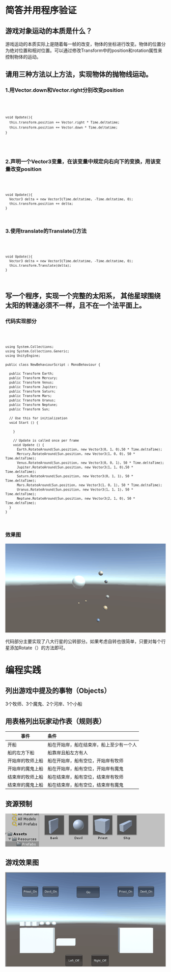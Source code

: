 # 简答并用程序验证
## 游戏对象运动的本质是什么？
游戏运动的本质实际上是随着每一帧的改变，物体的坐标进行改变。物体的位置分为绝对位置和相对位置。可以通过修改Transform中的position和rotation属性来控制物体的运动。
## 请用三种方法以上方法，实现物体的抛物线运动。
### 1.用Vector.down和Vector.right分别改变position

<p>
  <code>
    
    void Update(){
      this.transform.position += Vector.right * Time.deltatime;
      this.transform.position += Vector.down * Time.deltatime;
    }
    
  </code> 
</p>

### 2.声明一个Vector3变量，在该变量中规定向右向下的变换，用该变量改变position

<code>
      
    void Update(){
      Vector3 delta = new Vector3(Time.deltatime, -Time.deltatime, 0);
      this.transform.position += delta;
    }

</code>
    




### 3.使用translate的Translate()方法

<code>
    
    void Update(){
      Vector3 delta = new Vector3(Time.deltatime, -Time.deltatime, 0);
      this.transform.Translate(delta);
    }
    
</code> 

## 写一个程序，实现一个完整的太阳系， 其他星球围绕太阳的转速必须不一样，且不在一个法平面上。

### 代码实现部分

<code>
          
    using System.Collections;
    using System.Collections.Generic;
    using UnityEngine;

    public class NewBehaviourScript : MonoBehaviour {

      public Transform Earth;
      public Transform Mercury;
      public Transform Venus;
      public Transform Jupiter;
      public Transform Saturn;
      public Transform Mars;
      public Transform Uranus;
      public Transform Neptune;
      public Transform Sun;

      // Use this for initialization
      void Start () {
		
	    }
	
	    // Update is called once per frame
	    void Update () {
          Earth.RotateAround(Sun.position, new Vector3(0, 1, 0),50 * Time.deltaTime);
          Mercury.RotateAround(Sun.position, new Vector3(1, 0, 0), 50 * Time.deltaTime);
          Venus.RotateAround(Sun.position, new Vector3(0, 0, 1), 50 * Time.deltaTime);
          Jupiter.RotateAround(Sun.position, new Vector3(1, 1, 0),50 * Time.deltaTime);
          Saturn.RotateAround(Sun.position, new Vector3(0, 1, 1), 50 * Time.deltaTime);
          Mars.RotateAround(Sun.position, new Vector3(1, 0, 1), 50 * Time.deltaTime);
          Uranus.RotateAround(Sun.position, new Vector3(1, 1, 1), 50 * Time.deltaTime);
          Neptune.RotateAround(Sun.position, new Vector3(2, 1, 0), 50 * Time.deltaTime);
      }
    }

</code>

### 效果图

![ss](Pictures/solarsystem.png)

代码部分主要实现了八大行星的公转部分。如果考虑自转也很简单，只要对每个行星添加Rotate（）的方法即可。

# 编程实践
## 列出游戏中提及的事物（Objects）
3个牧师、3个魔鬼、2个河岸、1个小船
## 用表格列出玩家动作表（规则表）

|事件 | 条件|
| --------   | :-----   |
|开船 | 船在开始岸，船在结束岸，船上至少有一个人|
|船的左方下船 | 船靠岸且船左方有人|
|开始岸的牧师上船 | 船在开始岸，船有空位，开始岸有牧师|
|开始岸的魔鬼上船 | 船在开始岸，船有空位，开始岸有魔鬼|
|结束岸的牧师上船 | 船在结束岸，船有空位，结束岸有牧师|
|结束岸的魔鬼上船 | 船在结束岸，船有空位，结束岸有魔鬼|

## 资源预制

![prefab](Pictures/prefab.png)

## 游戏效果图

![scene](Pictures/scene.png)
